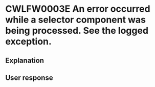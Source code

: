 # CWLFW0003E An error occurred while a selector component was being processed.  See the logged exception.

## Explanation

## User response